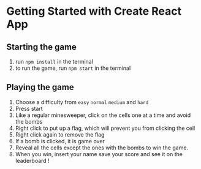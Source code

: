 # Getting Started with Create React App

## Starting the game

1. run `npm install` in the terminal
2. to run the game, run `npm start` in the terminal

## Playing the game

1. Choose a difficulty from `easy` `normal` `medium` and `hard`
2. Press start
3. Like a regular minesweeper, click on the cells one at a time and avoid the bombs
4. Right click to put up a flag, which will prevent you from clicking the cell
5. Right click again to remove the flag
6. If a bomb is clicked, it is game over
7. Reveal all the cells except the ones with the bombs to win the game.
8. When you win, insert your name save your score and see it on the leaderboard !
